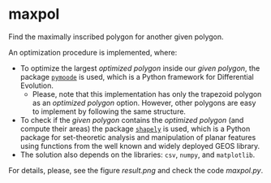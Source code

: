 # maxpol
 Find the maximally inscribed polygon for another given polygon.

An optimization procedure is implemented, where:
 * To optimize the largest *optimized polygon* inside our *given polygon*, the package [`pymoode`](https://github.com/mooscaliaproject/pymoode) is used, which is a Python framework for Differential Evolution.
     * Please, note that this implementation has only the trapezoid polygon as an *optimized polygon* option. However, other polygons are easy to implement by following the same structure.
 * To check if the *given polygon* contains the *optimized polygon* (and compute their areas) the package [`shapely`](https://shapely.readthedocs.io/en/stable/manual.html) is used, which is a Python package for set-theoretic analysis and manipulation of planar features using functions from the well known and widely deployed GEOS library.
 * The solution also depends on the libraries: `csv`, `numpy`, and `matplotlib`.

 For details, please, see the figure *result.png* and check the code *maxpol.py*.